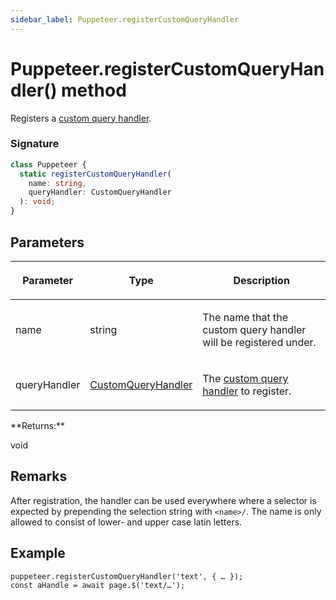 ```yaml
---
sidebar_label: Puppeteer.registerCustomQueryHandler
---
```


# Puppeteer.registerCustomQueryHandler() method

Registers a [custom query handler](./puppeteer.customqueryhandler.md).

### Signature

```typescript
class Puppeteer {
  static registerCustomQueryHandler(
    name: string,
    queryHandler: CustomQueryHandler
  ): void;
}
```

## Parameters

<table><thead><tr><th>

Parameter

</th><th>

Type

</th><th>

Description

</th></tr></thead>
<tbody><tr><td>

name

</td><td>

string

</td><td>

The name that the custom query handler will be registered under.

</td></tr>
<tr><td>

queryHandler

</td><td>

[CustomQueryHandler](./puppeteer.customqueryhandler.md)

</td><td>

The [custom query handler](./puppeteer.customqueryhandler.md) to register.

</td></tr>
</tbody></table>
**Returns:**

void

## Remarks

After registration, the handler can be used everywhere where a selector is expected by prepending the selection string with `<name>/`. The name is only allowed to consist of lower- and upper case latin letters.

## Example

```
puppeteer.registerCustomQueryHandler('text', { … });
const aHandle = await page.$('text/…');
```
